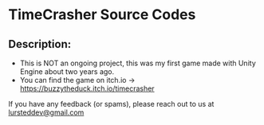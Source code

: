 # TimeCrasher Source Codes

## Description:
- This is NOT an ongoing project, this was my first game made with Unity Engine about two years ago.
- You can find the game on itch.io -> https://buzzytheduck.itch.io/timecrasher

If you have any feedback (or spams), please reach out to us at lursteddev@gmail.com

